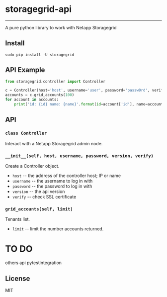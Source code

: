 storagegrid-api
=========

---

A pure python library to work with Netapp Storagegrid 

Install
-------

    sudo pip install -U storagegrid

API Example
-----------

```python
from storagegrid.controller import Controller

c = Controller(host='host', username='user', password='passw0rd', verify=False)
accounts = c.grid_accounts(100)
for account in accounts:
    print('id: {id} name: {name}'.format(id=account['id'], name=account['name']))
```

API
---

### `class Controller`

Interact with a Netapp Storagegrid admin node.


### `__init__(self, host, username, password, version, verify)`

Create a Controller object.

 - `host`		-- the address of the controller host; IP or name
 - `username`	-- the username to log in with
 - `password`	-- the password to log in with
 -  `version`	-- the api version
 -  `verify`	-- check SSL certificate

### `grid_accounts(self, limit)`

Tenants list.

 - `limit` -- limit the number accounts returned.



# TO DO

others api
pytestintegration

License
-------

MIT

